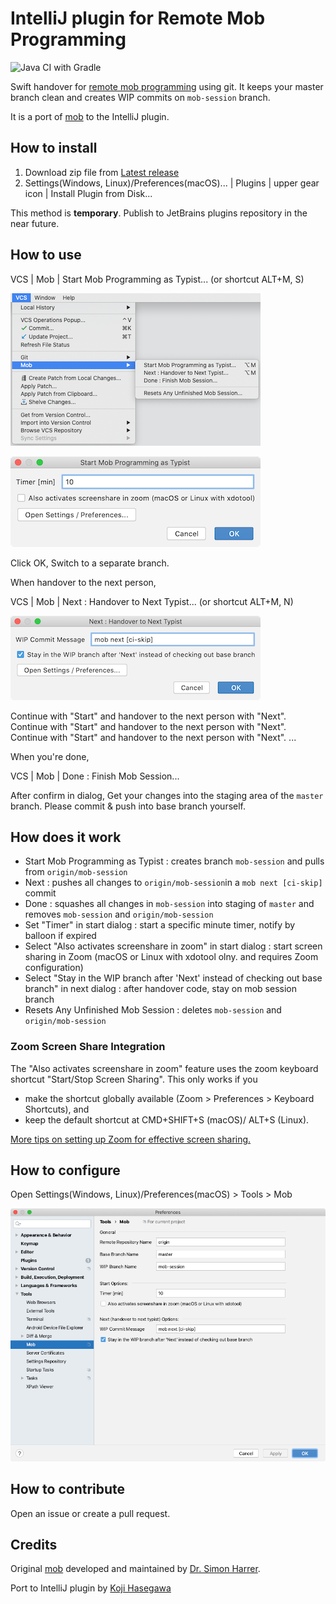 # IntelliJ plugin for Remote Mob Programming

![Java CI with Gradle](https://github.com/nowsprinting/intellij-mob/workflows/Java%20CI%20with%20Gradle/badge.svg)

<!-- ![mob Logo](logo.svg) -->

Swift handover for <a href="https://www.remotemobprogramming.org/">remote mob programming</a> using git.
It keeps your master branch clean and creates WIP commits on <code>mob-session</code> branch.

It is a port of <a href="https://github.com/remotemobprogramming/mob">mob</a> to the IntelliJ plugin.


## How to install

1. Download zip file from [Latest release](./releases)
1. Settings(Windows, Linux)/Preferences(macOS)... | Plugins | upper gear icon | Install Plugin from Disk...

This method is **temporary**.
Publish to JetBrains plugins repository in the near future.


## How to use

VCS | Mob | Start Mob Programming as Typist... (or shortcut ALT+M, S)

![menu](documents/menu.png)

![start dialog](documents/start.png)

Click OK, Switch to a separate branch.

When handover to the next person,

VCS | Mob | Next : Handover to Next Typist... (or shortcut ALT+M, N)

![next dialog](documents/next.png)

Continue with "Start" and handover to the next person with "Next".
Continue with "Start" and handover to the next person with "Next".
Continue with "Start" and handover to the next person with "Next".
...

When you're done,

VCS | Mob | Done : Finish Mob Session...

After confirm in dialog,
Get your changes into the staging area of the `master` branch. 
Please commit & push into base branch yourself.


## How does it work

- Start Mob Programming as Typist : creates branch `mob-session` and pulls from `origin/mob-session`
- Next : pushes all changes to `origin/mob-session`in a `mob next [ci-skip]` commit
- Done : squashes all changes in `mob-session` into staging of `master` and removes `mob-session` and `origin/mob-session`
- Set "Timer" in start dialog : start a specific minute timer, notify by balloon if expired
- Select "Also activates screenshare in zoom" in start dialog : start screen sharing in Zoom (macOS or Linux with xdotool olny. and requires Zoom configuration)
- Select "Stay in the WIP branch after 'Next' instead of checking out base branch" in next dialog : after handover code, stay on mob session branch
- Resets Any Unfinished Mob Session : deletes `mob-session` and `origin/mob-session`

### Zoom Screen Share Integration

The "Also activates screenshare in zoom" feature uses the zoom keyboard shortcut "Start/Stop Screen Sharing". This only works if you
- make the shortcut globally available (Zoom > Preferences > Keyboard Shortcuts), and
- keep the default shortcut at CMD+SHIFT+S (macOS)/ ALT+S (Linux).

[More tips on setting up Zoom for effective screen sharing.](https://effectivehomeoffice.com/setup-zoom-for-effective-screen-sharing/)


## How to configure

Open Settings(Windows, Linux)/Preferences(macOS) > Tools > Mob

![preferences](documents/preferences.png)


## How to contribute

Open an issue or create a pull request.


## Credits

Original [mob](https://github.com/remotemobprogramming/mob) developed and maintained by [Dr. Simon Harrer](https://twitter.com/simonharrer).

<!-- Original contributions and testing by Jochen Christ, Martin Huber, Franziska Dessart, and Nikolas Hermann. Thank you! -->

<!-- Logo designed by [Sonja Scheungrab](https://twitter.com/multebaerr). -->

Port to IntelliJ plugin by [Koji Hasegawa](https://twitter.com/nowsprinting)